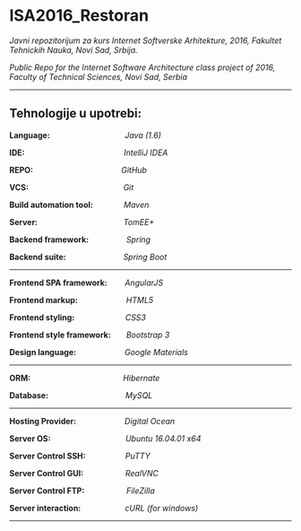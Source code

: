 # ISA2016_Restoran


*Javni repozitorijum za kurs Internet Softverske Arhitekture, 2016, Fakultet Tehnickih Nauka, Novi Sad, Srbija.*

*Public Repo for the Internet Software Architecture class project of 2016, Faculty of Technical Sciences, Novi Sad, Serbia*

---

## Tehnologije u upotrebi:

**Language:** &nbsp;&nbsp;&nbsp;&nbsp;&nbsp;&nbsp;&nbsp;&nbsp;&nbsp;&nbsp;&nbsp;&nbsp;&nbsp;&nbsp;&nbsp;&nbsp;&nbsp;&nbsp;&nbsp;&nbsp;&nbsp;&nbsp;&nbsp;&nbsp;&nbsp;&nbsp;&nbsp;&nbsp;&nbsp;&nbsp;&nbsp;&nbsp; _Java (1.6)_ 

**IDE:** &nbsp;&nbsp;&nbsp;&nbsp;&nbsp;&nbsp;&nbsp;&nbsp;&nbsp;&nbsp;&nbsp;&nbsp;&nbsp;&nbsp;&nbsp;&nbsp;&nbsp;&nbsp;&nbsp;&nbsp;&nbsp;&nbsp;&nbsp;&nbsp;&nbsp;&nbsp;&nbsp;&nbsp;&nbsp;&nbsp;&nbsp;&nbsp;&nbsp;&nbsp;&nbsp;&nbsp;&nbsp;&nbsp;&nbsp;&nbsp;&nbsp;&nbsp;&nbsp; _IntelliJ IDEA_

**REPO:**&nbsp;&nbsp;&nbsp;&nbsp;&nbsp;&nbsp;&nbsp;&nbsp;&nbsp;&nbsp;&nbsp;&nbsp;&nbsp;&nbsp;&nbsp;&nbsp;&nbsp;&nbsp;&nbsp;&nbsp;&nbsp;&nbsp;&nbsp;&nbsp;&nbsp;&nbsp;&nbsp;&nbsp;&nbsp;&nbsp;&nbsp;&nbsp;&nbsp;&nbsp;&nbsp;&nbsp;&nbsp;&nbsp;&nbsp; _GitHub_

**VCS:** &nbsp;&nbsp;&nbsp;&nbsp;&nbsp;&nbsp;&nbsp;&nbsp;&nbsp;&nbsp;&nbsp;&nbsp;&nbsp;&nbsp;&nbsp;&nbsp;&nbsp;&nbsp;&nbsp;&nbsp;&nbsp;&nbsp;&nbsp;&nbsp;&nbsp;&nbsp;&nbsp;&nbsp;&nbsp;&nbsp;&nbsp;&nbsp;&nbsp;&nbsp;&nbsp;&nbsp;&nbsp;&nbsp;&nbsp;&nbsp;&nbsp; _Git_

**Build automation tool:** &nbsp;&nbsp;&nbsp;&nbsp;&nbsp;&nbsp;&nbsp;&nbsp;&nbsp;&nbsp;&nbsp;&nbsp; _Maven_

**Server:** &nbsp;&nbsp;&nbsp;&nbsp;&nbsp;&nbsp;&nbsp;&nbsp;&nbsp;&nbsp;&nbsp;&nbsp;&nbsp;&nbsp;&nbsp;&nbsp;&nbsp;&nbsp;&nbsp;&nbsp;&nbsp;&nbsp;&nbsp;&nbsp;&nbsp;&nbsp;&nbsp;&nbsp;&nbsp;&nbsp;&nbsp;&nbsp;&nbsp;&nbsp;&nbsp;&nbsp;&nbsp; _TomEE+_

**Backend framework:** &nbsp;&nbsp;&nbsp;&nbsp;&nbsp;&nbsp;&nbsp;&nbsp;&nbsp;&nbsp;&nbsp;&nbsp;&nbsp;&nbsp;&nbsp; _Spring_

**Backend suite:** &nbsp;&nbsp;&nbsp;&nbsp;&nbsp;&nbsp;&nbsp;&nbsp;&nbsp;&nbsp;&nbsp;&nbsp;&nbsp;&nbsp;&nbsp;&nbsp;&nbsp;&nbsp;&nbsp;&nbsp;&nbsp;&nbsp;&nbsp;&nbsp; _Spring Boot_


---

**Frontend SPA framework:** &nbsp;&nbsp;&nbsp;&nbsp;&nbsp;&nbsp; _AngularJS_

**Frontend markup:** &nbsp;&nbsp;&nbsp;&nbsp;&nbsp;&nbsp;&nbsp;&nbsp;&nbsp;&nbsp;&nbsp;&nbsp;&nbsp;&nbsp;&nbsp;&nbsp;&nbsp;&nbsp;&nbsp;&nbsp; _HTML5_

**Frontend styling:** &nbsp;&nbsp;&nbsp;&nbsp;&nbsp;&nbsp;&nbsp;&nbsp;&nbsp;&nbsp;&nbsp;&nbsp;&nbsp;&nbsp;&nbsp;&nbsp;&nbsp;&nbsp;&nbsp;&nbsp;&nbsp; _CSS3_

**Frontend style framework:** &nbsp;&nbsp;&nbsp;&nbsp;&nbsp; _Bootstrap 3_

**Design language:** &nbsp;&nbsp;&nbsp;&nbsp;&nbsp;&nbsp;&nbsp;&nbsp;&nbsp;&nbsp;&nbsp;&nbsp;&nbsp;&nbsp;&nbsp;&nbsp;&nbsp;&nbsp;&nbsp;&nbsp; _Google Materials_



---

**ORM:** &nbsp;&nbsp;&nbsp;&nbsp;&nbsp;&nbsp;&nbsp;&nbsp;&nbsp;&nbsp;&nbsp;&nbsp;&nbsp;&nbsp;&nbsp;&nbsp;&nbsp;&nbsp;&nbsp;&nbsp;&nbsp;&nbsp;&nbsp;&nbsp;&nbsp;&nbsp;&nbsp;&nbsp;&nbsp;&nbsp;&nbsp;&nbsp;&nbsp;&nbsp;&nbsp;&nbsp;&nbsp;&nbsp;&nbsp;&nbsp; _Hibernate_

**Database:** &nbsp;&nbsp;&nbsp;&nbsp;&nbsp;&nbsp;&nbsp;&nbsp;&nbsp;&nbsp;&nbsp;&nbsp;&nbsp;&nbsp;&nbsp;&nbsp;&nbsp;&nbsp;&nbsp;&nbsp;&nbsp;&nbsp;&nbsp;&nbsp;&nbsp;&nbsp;&nbsp;&nbsp;&nbsp;&nbsp;&nbsp;&nbsp;&nbsp; _MySQL_

---

**Hosting Provider:** &nbsp;&nbsp;&nbsp;&nbsp;&nbsp;&nbsp;&nbsp;&nbsp;&nbsp;&nbsp;&nbsp;&nbsp;&nbsp;&nbsp;&nbsp;&nbsp;&nbsp;&nbsp;&nbsp;&nbsp; _Digital Ocean_

**Server OS:** &nbsp;&nbsp;&nbsp;&nbsp;&nbsp;&nbsp;&nbsp;&nbsp;&nbsp;&nbsp;&nbsp;&nbsp;&nbsp;&nbsp;&nbsp;&nbsp;&nbsp;&nbsp;&nbsp;&nbsp;&nbsp;&nbsp;&nbsp;&nbsp;&nbsp;&nbsp;&nbsp;&nbsp;&nbsp;&nbsp;&nbsp;&nbsp; _Ubuntu 16.04.01 x64_

**Server Control SSH:** &nbsp;&nbsp;&nbsp;&nbsp;&nbsp;&nbsp;&nbsp;&nbsp;&nbsp;&nbsp;&nbsp;&nbsp;&nbsp;&nbsp;&nbsp;&nbsp; _PuTTY_

**Server Control GUI:** &nbsp;&nbsp;&nbsp;&nbsp;&nbsp;&nbsp;&nbsp;&nbsp;&nbsp;&nbsp;&nbsp;&nbsp;&nbsp;&nbsp;&nbsp;&nbsp;&nbsp; _RealVNC_

**Server Control FTP:** &nbsp;&nbsp;&nbsp;&nbsp;&nbsp;&nbsp;&nbsp;&nbsp;&nbsp;&nbsp;&nbsp;&nbsp;&nbsp;&nbsp;&nbsp;&nbsp;&nbsp; _FileZilla_

**Server interaction:** &nbsp;&nbsp;&nbsp;&nbsp;&nbsp;&nbsp;&nbsp;&nbsp;&nbsp;&nbsp;&nbsp;&nbsp;&nbsp;&nbsp;&nbsp;&nbsp;&nbsp;&nbsp; _cURL (for windows)_

---

